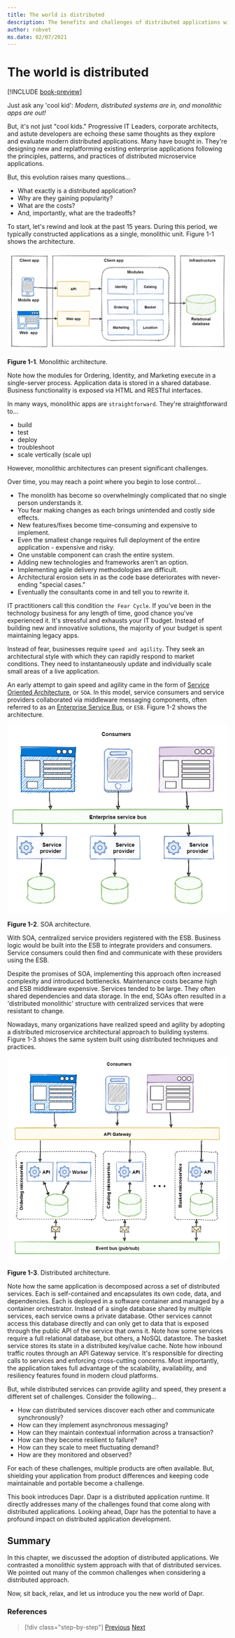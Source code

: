 ```yaml
---
title: The world is distributed
description: The benefits and challenges of distributed applications with a look at monolithic and SOA approaches.
author: robvet
ms.date: 02/07/2021
---
```


# The world is distributed

[!INCLUDE [book-preview](../../../includes/book-preview.md)]

Just ask any 'cool kid': *Modern, distributed systems are in, and monolithic apps are out!*

But, it's not just "cool kids." Progressive IT Leaders, corporate architects, and astute developers are echoing these same thoughts as they explore and evaluate modern distributed applications. Many have bought in. They're designing new and replatforming existing enterprise applications following the principles, patterns, and practices of distributed microservice applications.

But, this evolution raises many questions...

- What exactly is a distributed application?
- Why are they gaining popularity?
- What are the costs?
- And, importantly, what are the tradeoffs?

To start, let's rewind and look at the past 15 years. During this period, we typically constructed applications as a single, monolithic unit. Figure 1-1 shows the architecture.

![Monolithic architecture.](./media/the-world-is-distributed/monolithic-design.png)

**Figure 1-1**. Monolithic architecture.

Note how the modules for Ordering, Identity, and Marketing execute in a single-server process. Application data is stored in a shared database. Business functionality is exposed via HTML and RESTful interfaces.

In many ways, monolithic apps are `straightforward`. They're straightforward to...

- build
- test
- deploy
- troubleshoot
- scale vertically (scale up)

However, monolithic architectures can present significant challenges.

Over time, you may reach a point where you begin to lose control...

- The monolith has become so overwhelmingly complicated that no single person understands it.
- You fear making changes as each brings unintended and costly side effects.
- New features/fixes become time-consuming and expensive to implement.
- Even the smallest change requires full deployment of the entire application - expensive and risky.
- One unstable component can crash the entire system.
- Adding new technologies and frameworks aren't an option.
- Implementing agile delivery methodologies are difficult.
- Architectural erosion sets in as the code base deteriorates with never-ending "special cases."
- Eventually the consultants come in and tell you to rewrite it.

IT practitioners call this condition `the Fear Cycle`. If you've been in the technology business for any length of time, good chance you've experienced it. It's stressful and exhausts your IT budget. Instead of building new and innovative solutions, the majority of your budget is spent maintaining legacy apps.

Instead of fear, businesses require `speed and agility`. They seek an architectural style with which they can rapidly respond to market conditions. They need to instantaneously update and individually scale small areas of a live application.

An early attempt to gain speed and agility came in the form of [Service Oriented Architecture](https://en.wikipedia.org/wiki/Service-oriented_architecture), or `SOA`. In this model, service consumers and service providers collaborated via middleware messaging components, often referred to as an [Enterprise Service Bus](https://en.wikipedia.org/wiki/Enterprise_service_bus), or `ESB`. Figure 1-2 shows the architecture.

![SOA.](./media/the-world-is-distributed/soa-basic.png)

**Figure 1-2**. SOA architecture.

With SOA, centralized service providers registered with the ESB. Business logic would be built into the ESB to integrate providers and consumers. Service consumers could then find and communicate with these providers using the ESB.

Despite the promises of SOA, implementing this approach often increased complexity and introduced bottlenecks. Maintenance costs became high and ESB middleware expensive. Services tended to be large. They often shared dependencies and data storage. In the end, SOAs often resulted in a 'distributed monolithic' structure with centralized services that were resistant to change.

Nowadays, many organizations have realized speed and agility by adopting a distributed microservice architectural approach to building systems. Figure 1-3 shows the same system built using distributed techniques and practices.

![Distributed architecture.](./media/the-world-is-distributed/distributed-design.png)

**Figure 1-3**. Distributed architecture.

Note how the same application is decomposed across a set of distributed services. Each is self-contained and encapsulates its own code, data, and dependencies. Each is deployed in a software container and managed by a container orchestrator. Instead of a single database shared by multiple services, each service owns a private database. Other services cannot access this database directly and can only get to data that is exposed through the public API of the service that owns it. Note how some services require a full relational database, but others, a NoSQL datastore. The basket service stores its state in a distributed key/value cache. Note how inbound traffic routes through an API Gateway service. It's responsible for directing calls to  services and enforcing cross-cutting concerns. Most importantly, the application takes full advantage of the scalability, availability, and resiliency features found in modern cloud platforms.

But, while distributed services can provide agility and speed, they present a different set of challenges. Consider the following...

- How can distributed services discover each other and communicate synchronously?
- How can they implement asynchronous messaging?
- How can they maintain contextual information across a transaction?
- How can they become resilient to failure?
- How can they scale to meet fluctuating demand?
- How are they monitored and observed?

For each of these challenges, multiple products are often available. But, shielding your application from product differences and keeping code maintainable and portable become a challenge.

This book introduces Dapr. Dapr is a distributed application runtime. It directly addresses many of the challenges found that come along with distributed applications. Looking ahead, Dapr has the potential to have a profound impact on distributed application development.

## Summary

In this chapter, we discussed the adoption of distributed applications. We contrasted a monolithic system approach with that of distributed services. We pointed out many of the common challenges when considering a distributed approach.

Now, sit back, relax, and let us introduce you the new world of Dapr.

### References

>[!div class="step-by-step"]
>[Previous](foreword.md)
>[Next](dapr-at-20000-feet.md)
